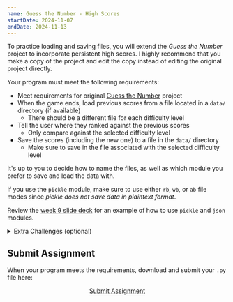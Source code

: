 ```yaml
---
name: Guess the Number - High Scores
startDate: 2024-11-07
endDate: 2024-11-13
---
```


To practice loading and saving files, you will extend the _Guess the Number_ project to incorporate persistent high scores. I highly recommend that you make a copy of the project and edit the copy instead of editing the original project directly.

Your program must meet the following requirements:

- Meet requirements for original [Guess the Number](/2024/fall/computer-science/assignments/guess-the-number) project
- When the game ends, load previous scores from a file located in a `data/` directory (if available)
  - There should be a different file for each difficulty level
- Tell the user where they ranked against the previous scores
  - Only compare against the selected difficulty level
- Save the scores (including the new one) to a file in the `data/` directory
  - Make sure to save in the file associated with the selected difficulty level

It's up to you to decide how to name the files, as well as which module you prefer to save and load the data with.

If you use the `pickle` module, make sure to use either `rb`, `wb`, or `ab` file modes since _pickle does not save data in plaintext format_.

Review the [week 9 slide deck](http://localhost:4321/2024/fall/computer-science/slides/python-files) for an example of how to use `pickle` and `json` modules.

<details>

<summary>Extra Challenges (optional)</summary>

- Save cumulative statistics to another file
  - Number of times each difficulty has been played
  - Percentage of guesses that were too high
  - Percentage of guesses that were too low
- Allow users to enter their initials
  - Print initials and scores of top 5 scores at the end of the game

</details>

## Submit Assignment

When your program meets the requirements, download and submit your `.py` file here:

<p style="text-align:center">
  <a href="https://docs.google.com/forms/d/e/1FAIpQLSdzi4rS8ilsNJMGk2Sz0wU31QMHv0ej6ajWTutIcoKiHN1Q0w/viewform?usp=sf_link" target="_blank" class="button">Submit Assignment</a>
</p>

